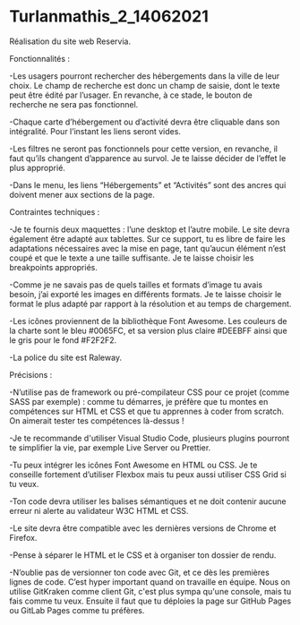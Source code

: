 # Turlanmathis_2_14062021

Réalisation du site web Reservia. 

Fonctionnalités :


-Les usagers pourront rechercher des hébergements dans la ville de leur choix. Le champ de recherche est donc un champ de saisie, dont le texte peut être édité par l’usager. En revanche, à ce stade, le bouton de recherche ne sera pas fonctionnel.

-Chaque carte d’hébergement ou d’activité devra être cliquable dans son intégralité. Pour l’instant les liens seront vides.

-Les filtres ne seront pas fonctionnels pour cette version, en revanche, il faut qu’ils changent d’apparence au survol. Je te laisse décider de l’effet le plus approprié.

-Dans le menu, les liens “Hébergements” et “Activités” sont des ancres qui doivent mener aux sections de la page.

Contraintes techniques :


-Je te fournis deux maquettes : l’une desktop et l’autre mobile. Le site devra également être adapté aux tablettes. Sur ce support, tu es libre de faire les adaptations nécessaires avec la mise en page, tant qu’aucun élément n’est coupé et que le texte a une taille suffisante. Je te laisse choisir les breakpoints appropriés.

-Comme je ne savais pas de quels tailles et formats d’image tu avais besoin, j’ai exporté les images en différents formats. Je te laisse choisir le format le plus adapté par rapport à la résolution et au temps de chargement.

-Les icônes proviennent de la bibliothèque Font Awesome. Les couleurs de la charte sont le bleu #0065FC, et sa version plus claire #DEEBFF ainsi que le gris pour le fond #F2F2F2.

-La police du site est Raleway.

Précisions : 


-N’utilise pas de framework ou pré-compilateur CSS pour ce projet (comme SASS par exemple) : comme tu démarres, je préfère que tu montes en compétences sur HTML et CSS et que tu apprennes à coder from scratch. On aimerait tester tes compétences là-dessus !

-Je te recommande d'utiliser Visual Studio Code, plusieurs plugins pourront te simplifier la vie, par exemple Live Server ou Prettier.

-Tu peux intégrer les icônes Font Awesome en HTML ou CSS. Je te conseille fortement d’utiliser Flexbox mais tu peux aussi utiliser CSS Grid si tu veux.

-Ton code devra utiliser les balises sémantiques et ne doit contenir aucune erreur ni alerte au validateur W3C HTML et CSS.

-Le site devra être compatible avec les dernières versions de Chrome et Firefox.

-Pense à séparer le HTML et le CSS et à organiser ton dossier de rendu.

-N’oublie pas de versionner ton code avec Git, et ce dès les premières lignes de code. C’est hyper important quand on travaille en équipe. Nous on utilise GitKraken comme client Git, c'est plus sympa qu'une console, mais tu fais comme tu veux. Ensuite il faut que tu déploies la page sur GitHub Pages ou GitLab Pages comme tu préfères.